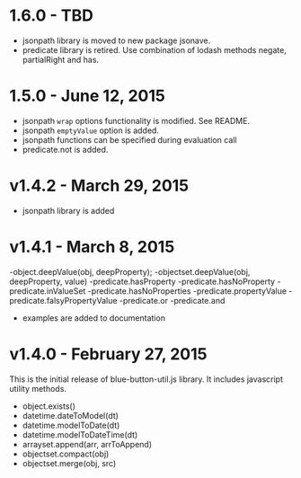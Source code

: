 # 1.6.0 - TBD

- jsonpath library is moved to new package jsonave.
- predicate library is retired.  Use combination of lodash methods negate, 
  partialRight and has.

# 1.5.0 - June 12, 2015

- jsonpath `wrap` options functionality is modified.  See README.
- jsonpath `emptyValue` option is added.
- jsonpath functions can be specified during evaluation call
- predicate.not is added.

# v1.4.2 - March 29, 2015

- jsonpath library is added

# v1.4.1 - March 8, 2015

-object.deepValue(obj, deepProperty);
-objectset.deepValue(obj, deepProperty, value)
-predicate.hasProperty
-predicate.hasNoProperty
-predicate.inValueSet
-predicate.hasNoProperties
-predicate.propertyValue
-predicate.falsyPropertyValue
-predicate.or
-predicate.and
- examples are added to documentation

# v1.4.0 - February 27, 2015

This is the initial release of blue-button-util.js library.  It includes javascript utility methods.

- object.exists()
- datetime.dateToModel(dt)
- datetime.modelToDate(dt)
- datetime.modelToDateTime(dt)
- arrayset.append(arr, arrToAppend)
- objectset.compact(obj)
- objectset.merge(obj, src)
